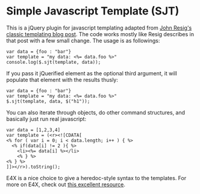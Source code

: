 <h1>Simple Javascript Template (SJT)</h1>

This is a jQuery plugin for javascript templating adapted from <a href="http://ejohn.org/blog/javascript-micro-templating/">John Resig's classic templating blog post</a>. The code works mostly like Resig describes in that post with a few small change. The usage is as followings:

    var data = {foo : "bar"}
    var template = "my data: <%= data.foo %>"
    console.log($.sjt(template, data));

If you pass it jQuerified element as the optional third argument, it will populate that element with the results thusly:

    var data = {foo : "bar"}
    var template = "my data: <%= data.foo %>"
    $.sjt(template, data, $("h1"));

You can also iterate through objects, do other command structures, and basically just run real javascript:

    var data = [1,2,3,4]
    var template = (<r><![CDATA[
    <% for ( var i = 0; i < data.length; i++ ) { %>
      <% if(data[i] != 2 ){ %>
        <li><%= data[i] %></li>
        <% } %>
    <% } %>
    ]]></r>).toString();

E4X is a nice choice to give a heredoc-style syntax to the templates. For more on E4X, check out <a href="http://tinyurl.com/ca4l7m">this excellent resource</a>.